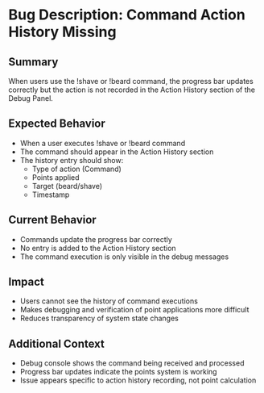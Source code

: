 # Bug Description: Command Action History Missing

## Summary
When users use the !shave or !beard command, the progress bar updates correctly but the action is not recorded in the Action History section of the Debug Panel.

## Expected Behavior
- When a user executes !shave or !beard command
- The command should appear in the Action History section
- The history entry should show:
  - Type of action (Command)
  - Points applied
  - Target (beard/shave)
  - Timestamp

## Current Behavior
- Commands update the progress bar correctly
- No entry is added to the Action History section
- The command execution is only visible in the debug messages

## Impact
- Users cannot see the history of command executions
- Makes debugging and verification of point applications more difficult
- Reduces transparency of system state changes

## Additional Context
- Debug console shows the command being received and processed
- Progress bar updates indicate the points system is working
- Issue appears specific to action history recording, not point calculation